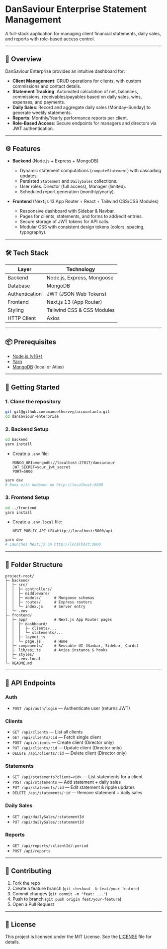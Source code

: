# DanSaviour Enterprise Statement Management

A full-stack application for managing client financial statements, daily sales, and reports with role-based access control.

---

## 📖 Overview

DanSaviour Enterprise provides an intuitive dashboard for:

- **Client Management**: CRUD operations for clients, with custom commissions and contact details.
- **Statement Tracking**: Automated calculation of net, balances, commissions, receivables/payables based on daily sales, wins, expenses, and payments.
- **Daily Sales**: Record and aggregate daily sales (Monday–Sunday) to generate weekly statements.
- **Reports**: Monthly/Yearly performance reports per client.
- **Role-Based Access**: Secure endpoints for managers and directors via JWT authentication.

---

## ⚙️ Features

- **Backend** (Node.js + Express + MongoDB)
  - Dynamic statement computations (`computeStatement`) with cascading updates.
  - Persisted `Statement` and `DailySales` collections.
  - User roles: Director (full access), Manager (limited).
  - Scheduled report generation (monthly/yearly).

- **Frontend** (Next.js 13 App Router + React + Tailwind CSS/CSS Modules)
  - Responsive dashboard with Sidebar & Navbar.
  - Pages for clients, statements, and forms to add/edit entries.
  - Secure storage of JWT tokens for API calls.
  - Modular CSS with consistent design tokens (colors, spacing, typography).

---

## 🛠 Tech Stack

| Layer        | Technology                |
| ------------ | ------------------------- |
| Backend      | Node.js, Express, Mongoose|
| Database     | MongoDB                   |
| Authentication | JWT (JSON Web Tokens)   |
| Frontend     | Next.js 13 (App Router)   |
| Styling      | Tailwind CSS & CSS Modules|
| HTTP Client  | Axios                     |

---

## 📦 Prerequisites

- [Node.js (v16+)](https://nodejs.org)
- [Yarn](https://yarnpkg.com/)
- [MongoDB](https://www.mongodb.com/) (local or Atlas)

---

## 🚀 Getting Started

### 1. Clone the repository

```bash
git git@github.com:manuelhorvey/accountauto.git
cd dansaviour-enterprise
```

### 2. Backend Setup

```bash
cd backend
yarn install
```

- Create a `.env` file:
  ```env
  MONGO_URI=mongodb://localhost:27017/dansaviour
  JWT_SECRET=your_jwt_secret
  PORT=5000
  ```

```bash
yarn dev
# Runs with nodemon on http://localhost:5000
```

### 3. Frontend Setup

```bash
cd ../frontend
yarn install
```

- Create a `.env.local` file:
  ```env
  NEXT_PUBLIC_API_URL=http://localhost:5000/api
  ```

```bash
yarn dev
# Launches Next.js on http://localhost:3000
```

---

## 📂 Folder Structure

```
project-root/
├─ backend/
│  ├─ src/
│  │  ├─ controllers/
│  │  ├─ middleware/
│  │  ├─ models/      # Mongoose schemas
│  │  ├─ routes/      # Express routers
│  │  └─ index.js     # Server entry
│  └─ .env
├─ frontend/
│  ├─ app/            # Next.js App Router pages
│  │  ├─ dashboard/
│  │  │  ├─ clients/...
│  │  │  └─ statements/...
│  │  ├─ layout.js
│  │  └─ page.js      # Home
│  ├─ components/     # Reusable UI (Navbar, Sidebar, Cards)
│  ├─ lib/api.ts      # Axios instance & hooks
│  ├─ styles/
│  └─ .env.local
└─ README.md
```

---

## 🔗 API Endpoints

### Auth
- `POST /api/auth/login` — Authenticate user (returns JWT)

### Clients
- `GET /api/clients` — List all clients
- `GET /api/clients/:id` — Fetch single client
- `POST /api/clients` — Create client (Director only)
- `PUT /api/clients/:id` — Update client (Director only)
- `DELETE /api/clients/:id` — Delete client (Director only)

### Statements
- `GET /api/statements?client=<id>` — List statements for a client
- `POST /api/statements` — Add statement + daily sales
- `PUT /api/statements/:id` — Edit statement & ripple updates
- `DELETE /api/statements/:id` — Remove statement + daily sales

### Daily Sales
- `GET /api/dailySales/:statementId`
- `PUT /api/dailySales/:statementId`

### Reports
- `GET /api/reports/:clientId/:period`
- `POST /api/reports`

---

## 🤝 Contributing

1. Fork the repo
2. Create a feature branch (`git checkout -b feat/your-feature`)
3. Commit changes (`git commit -m "feat: ..."`)
4. Push to branch (`git push origin feat/your-feature`)
5. Open a Pull Request

---

## 📄 License

This project is licensed under the MIT License. See the [LICENSE](LICENSE) file for details.
